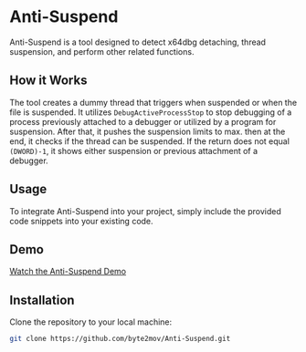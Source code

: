# Anti-Suspend

Anti-Suspend is a tool designed to detect x64dbg detaching, thread suspension, and perform other related functions. 

## How it Works

The tool creates a dummy thread that triggers when suspended or when the file is suspended. It utilizes `DebugActiveProcessStop` to stop debugging of a process previously attached to a debugger or utilized by a program for suspension. After that, it pushes the suspension limits to max. then at the end, it checks if the thread can be suspended. If the return does not equal `(DWORD)-1`, it shows either suspension or previous attachment of a debugger.

## Usage

To integrate Anti-Suspend into your project, simply include the provided code snippets into your existing code.

## Demo

[Watch the Anti-Suspend Demo](https://github.com/byte2mov/Anti-Suspend/assets/146471523/e635efd9-061c-452a-be26-8e94940b72d1.mp4)

## Installation

Clone the repository to your local machine:

```bash
git clone https://github.com/byte2mov/Anti-Suspend.git
```
